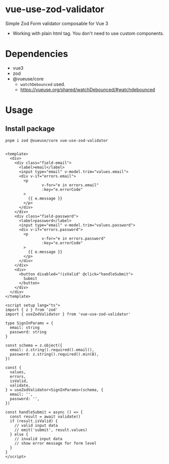 # vue-use-zod-validator

Simple Zod Form validator composable for Vue 3

* Working with plain html tag. You don't need to use custom components.

# Dependencies

* vue3
* zod
* @vueuse/core
    * `watchDebounced` used.
    * https://vueuse.org/shared/watchDebounced/#watchdebounced

# Usage

## Install package

```
pnpm i zod @vueuse/core vue-use-zod-validator
```


```vue

<template>
  <div>
    <div class="field-email">
      <label>email</label>
      <input type="email" v-model.trim="values.email">
      <div v-if="errors.email">
        <p
                v-for="e in errors.email"
                :key="e.errorCode"
        >
          {{ e.message }}
        </p>
      </div>
    </div>
    <div class="field-password">
      <label>password</label>
      <input type="email" v-model.trim="values.password">
      <div v-if="errors.password">
        <p
                v-for="e in errors.password"
                :key="e.errorCode"
        >
          {{ e.message }}
        </p>
      </div>
    </div>
    <div>
      <button disabled="!isValid" @click="handleSubmit">
        Submit
      </button>
    </div>
  </div>
</template>

<script setup lang="ts">
import { z } from 'zod'
import { useZodValidator } from 'vue-use-zod-validator'

type SignInParams = {
  email: string
  password: string
}

const schema = z.object({
  email: z.string().required().email(),
  password: z.string().required().min(8),
})

const {
  values,
  errors,
  isValid,
  validate,
} = useZodValidator<SignInParams>(schema, {
  email: '',
  password: '',
})

const handleSubmit = async () => {
  const result = await validate()
  if (result.isValid) {
    // valid input data
    // emit('submit', result.values)
  } else {
    // invalid input data
    // show error message for form level
  }
}
</script>
```
